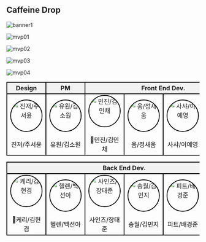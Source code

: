 ## Caffeine Drop
![banner1](https://github.com/user-attachments/assets/2154abac-859d-4120-914e-5eaf3db05ef5)

![mvp01](https://github.com/user-attachments/assets/ac53b97a-e6a5-4712-8f69-aa224b5a54d0)

![mvp02](https://github.com/user-attachments/assets/74678fb6-3edb-4d58-a68f-0363c2c067ff)

![mvp03](https://github.com/user-attachments/assets/9880c9e7-f11c-4e1f-9adf-c8c8f069d2f7)

![mvp04](https://github.com/user-attachments/assets/064e9ee4-a72c-491b-b99b-07d5a60ffccf)




<table>
  <thead>
    <tr>
      <th style="border: 2px solid black; text-align: center; background-color: #f2f2f2;">Design</th>
      <th style="border: 2px solid black; text-align: center; background-color: #f2f2f2;">PM</th>
      <th style="border: 2px solid black; text-align: center; background-color: #f2f2f2;" colspan="6">Front End Dev.</th>
    </tr>
  </thead>
  <tbody>
    <tr>
      <td style="border: 2px solid black; text-align: center;">
        <img src="https://avatars.githubusercontent.com/u/173322256?s=70&v=4" alt="진저/주서윤" 
             style="display: block; margin: auto; width: 80px; height: 80px; border-radius: 50%; border: 2px solid black;"><br>
        <a href="https://github.com/DeluxeEdition" target="_blank" style="text-decoration: none; color: black;">진저/주서윤</a>
      </td>
      <td style="border: 2px solid black; text-align: center;">
        <img src="https://avatars.githubusercontent.com/u/179550152?v=4" alt="유원/김소원" 
             style="display: block; margin: auto; width: 80px; height: 80px; border-radius: 50%; border: 2px solid black;"><br>
        <a href="https://github.com/rkgus47" target="_blank" style="text-decoration: none; color: black;">유원/김소원</a>
      </td>
      <td style="border: 2px solid black; text-align: center;">
        <img src="https://avatars.githubusercontent.com/u/170286204?v=4" alt="민진/김민채" 
             style="display: block; margin: auto; width: 80px; height: 80px; border-radius: 50%; border: 2px solid black;"><br>
        <a href="https://github.com/Minchaez" target="_blank" style="text-decoration: none; color: black;">👑민진/김민채</a>
      </td>
      <td style="border: 2px solid black; text-align: center;">
        <img src="https://avatars.githubusercontent.com/u/144753583?v=4" alt="움/정새움" 
             style="display: block; margin: auto; width: 80px; height: 80px; border-radius: 50%; border: 2px solid black;"><br>
        <a href="https://github.com/aeioiie" target="_blank" style="text-decoration: none; color: black;">움/정새움</a>
      </td>
      <td style="border: 2px solid black; text-align: center;">
        <img src="https://avatars.githubusercontent.com/u/170184084?v=4" alt="사샤/이예영" 
             style="display: block; margin: auto; width: 80px; height: 80px; border-radius: 50%; border: 2px solid black;"><br>
        <a href="https://github.com/LEEYEYEONG" target="_blank" style="text-decoration: none; color: black;">사샤/이예영</a>
      </td>
      <td style="border: 2px solid black; text-align: center;">
        <img src="https://avatars.githubusercontent.com/u/163387941?v=4" alt="하치와레/심성민" 
             style="display: block; margin: auto; width: 80px; height: 80px; border-radius: 50%; border: 2px solid black;"><br>
        <a href="https://github.com/lovehachiware" target="_blank" style="text-decoration: none; color: black;">하치와레/심성민</a>
      </td>
    </tr>
  </tbody>
</table>

<table>
  <thead>
    <tr>
      <th style="border: 2px solid black; text-align: center; background-color: #f2f2f2;" colspan="6">Back End Dev.</th>
    </tr>
  </thead>
  <tbody>
    <tr>
      <td style="border: 2px solid black; text-align: center;">
        <img src="https://avatars.githubusercontent.com/u/161105713?v=4" alt="케리/김현겸" 
             style="display: block; margin: auto; width: 80px; height: 80px; border-radius: 50%; border: 2px solid black;"><br>
        <a href="https://github.com/NekoGroove01" target="_blank" style="text-decoration: none; color: black;">👑케리/김현겸</a>
      </td>
      <td style="border: 2px solid black; text-align: center;">
        <img src="https://avatars.githubusercontent.com/u/181595215?v=4" alt="헬렌/백선아" 
             style="display: block; margin: auto; width: 80px; height: 80px; border-radius: 50%; border: 2px solid black;"><br>
        <a href="https://github.com/snahpaek" target="_blank" style="text-decoration: none; color: black;">헬렌/백선아</a>
      </td>
      <td style="border: 2px solid black; text-align: center;">
        <img src="https://via.placeholder.com/80" alt="사인즈/장태준" 
             style="display: block; margin: auto; width: 80px; height: 80px; border-radius: 50%; border: 2px solid black;"><br>
        <a href="https://via.placeholder.com/80" target="_blank" style="text-decoration: none; color: black;">사인즈/장태준</a>
      </td>
      <td style="border: 2px solid black; text-align: center;">
        <img src="https://avatars.githubusercontent.com/u/128395453?v=4" alt="송월/김민지" 
             style="display: block; margin: auto; width: 80px; height: 80px; border-radius: 50%; border: 2px solid black;"><br>
        <a href="https://github.com/songwol38" target="_blank" style="text-decoration: none; color: black;">송월/김민지</a>
      </td>
      <td style="border: 2px solid black; text-align: center;">
        <img src="https://via.placeholder.com/80" alt="피트/배경준" 
             style="display: block; margin: auto; width: 80px; height: 80px; border-radius: 50%; border: 2px solid black;"><br>
        <a href="https://via.placeholder.com/80" target="_blank" style="text-decoration: none; color: black;">피트/배경준</a>
      </td>
      <td style="border: 2px solid black; text-align: center;">
        <img src="https://avatars.githubusercontent.com/u/148263461?v=4" alt="흠/연찬흠" 
             style="display: block; margin: auto; width: 80px; height: 80px; border-radius: 50%; border: 2px solid black;"><br>
        <a href="https://github.com/moot1801" target="_blank" style="text-decoration: none; color: black;">흠/연찬흠</a>
      </td>
    </tr>
  </tbody>
</table>





<!--

**Here are some ideas to get you started:**

🙋‍♀️ A short introduction - what is your organization all about?
🌈 Contribution guidelines - how can the community get involved?
👩‍💻 Useful resources - where can the community find your docs? Is there anything else the community should know?
🍿 Fun facts - what does your team eat for breakfast?
🧙 Remember, you can do mighty things with the power of [Markdown](https://docs.github.com/github/writing-on-github/getting-started-with-writing-and-formatting-on-github/basic-writing-and-formatting-syntax)
-->
